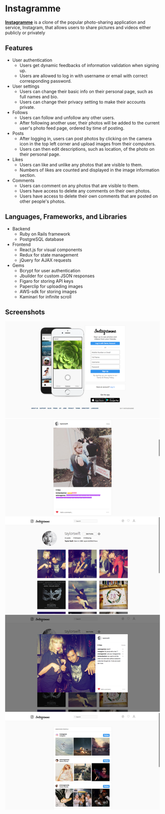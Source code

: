 # Instagramme

**[Instagramme][instagramme]** is a clone of the popular photo-sharing application and service, Instagram, that allows users to share pictures and videos either publicly or privately

[instagramme]: http://instagramme-app.herokuapp.com/

## Features

- User authentication
  - Users get dynamic feedbacks of information validation when signing up.
  - Users are allowed to log in with username or email with correct corresponding password.
- User settings
  - Users can change their basic info on their personal page, such as full names and bio.
  - Users can change their privacy setting to make their accounts private.
- Follows
  - Users can follow and unfollow any other users.
  - After following another user, their photos will be added to the current user's photo feed page, ordered by time of posting.
- Posts
  - After logging in, users can post photos by clicking on the camera icon in the top left corner and upload images from their computers.
  - Users can then edit descriptions, such as location, of the photo on their personal page.
- Likes
  - Users can like and unlike any photos that are visible to them.
  - Numbers of likes are counted and displayed in the image information section.
- Comments
  - Users can comment on any photos that are visible to them.
  - Users have access to delete any comments on their own photos.
  - Users have access to delete their own comments that are posted on other people's photos.

## Languages, Frameworks, and Libraries
  - Backend
    - Ruby on Rails framework
    - PostgreSQL database
  - Frontend
    - React.js for visual components
    - Redux for state management
    - jQuery for AJAX requests
  - Gems
    - Bcrypt for user authentication
    - Jbuilder for custom JSON responses
    - Figaro for storing API keys
    - Paperclip for uploading images
    - AWS-sdk for storing images
    - Kaminari for infinite scroll

## Screenshots

![Welcome Page](/docs/screenshots/welcome.png)
![Feed Page](/docs/screenshots/feed.png)
![User Page](/docs/screenshots/user.png)
![Image Window](/docs/screenshots/image.png)
![Discover Page](/docs/screenshots/discover.png)
